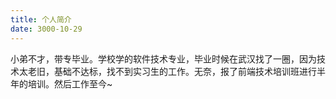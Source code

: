 ```yaml
---
title: 个人简介
date: 3000-10-29
---
```


小弟不才，带专毕业。学校学的软件技术专业，毕业时候在武汉找了一圈，因为技术太老旧，基础不达标，找不到实习生的工作。无奈，报了前端技术培训班进行半年的培训。然后工作至今~
